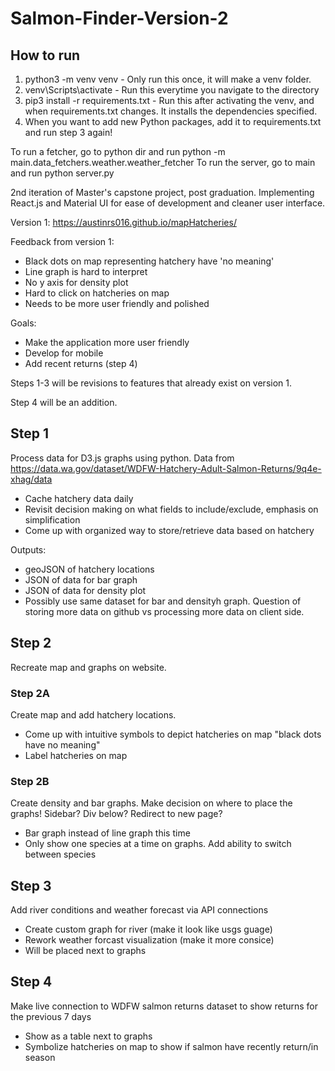 # Salmon-Finder-Version-2

## How to run

1. python3 -m venv venv - Only run this once, it will make a venv folder.
2. venv\Scripts\activate - Run this everytime you navigate to the directory
3. pip3 install -r requirements.txt - Run this after activating the venv, and when requirements.txt changes. It installs the dependencies specified.
4. When you want to add new Python packages, add it to requirements.txt and run step 3 again!

To run a fetcher, go to python dir and run python -m main.data_fetchers.weather.weather_fetcher 
To run the server, go to main and run python server.py

2nd iteration of Master's capstone project, post graduation. Implementing React.js and Material UI for ease of development and cleaner user interface.

Version 1: https://austinrs016.github.io/mapHatcheries/

Feedback from version 1:
  - Black dots on map representing hatchery have 'no meaning'
  - Line graph is hard to interpret
  - No y axis for density plot
  - Hard to click on hatcheries on map
  - Needs to be more user friendly and polished

Goals:
  - Make the application more user friendly
  - Develop for mobile
  - Add recent returns (step 4)

Steps 1-3 will be revisions to features that already exist on version 1.

Step 4 will be an addition.
 
## Step 1
Process data for D3.js graphs using python.
Data from https://data.wa.gov/dataset/WDFW-Hatchery-Adult-Salmon-Returns/9q4e-xhag/data
 - Cache hatchery data daily
 - Revisit decision making on what fields to include/exclude, emphasis on simplification
 - Come up with organized way to store/retrieve data based on hatchery 
 
Outputs:
  - geoJSON of hatchery locations
  - JSON of data for bar graph
  - JSON of data for density plot
  - Possibly use same dataset for bar and densityh graph. Question of storing more data on github vs processing more data on client side.

## Step 2
Recreate map and graphs on website.

### Step 2A
Create map and add hatchery locations.
 - Come up with intuitive symbols to depict hatcheries on map "black dots have no meaning" 
 - Label hatcheries on map 

### Step 2B
Create density and bar graphs.
Make decision on where to place the graphs! Sidebar? Div below? Redirect to new page?
  - Bar graph instead of line graph this time 
  - Only show one species at a time on graphs. Add ability to switch between species

## Step 3
Add river conditions and weather forecast via API connections
  - Create custom graph for river (make it look like usgs guage)
  - Rework weather forcast visualization (make it more consice)
  - Will be placed next to graphs

## Step 4
Make live connection to WDFW salmon returns dataset to show returns for the previous 7 days
  - Show as a table next to graphs
  - Symbolize hatcheries on map to show if salmon have recently return/in season




